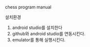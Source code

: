 chess program manual

설치환경 
1. android studio를 설치한다 
2. github와 android studio를 연동시킨다.
3. emulator를 통해 실행시킨다.

